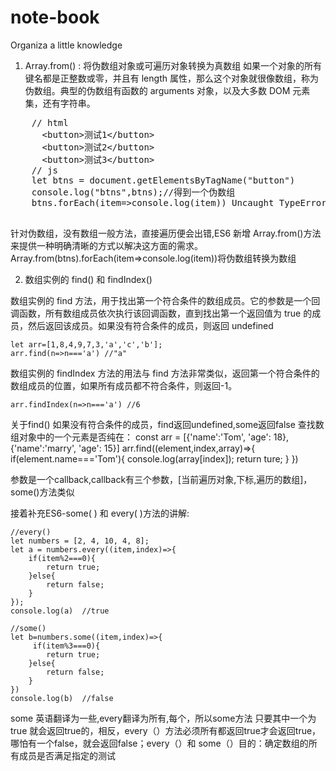 # note-book
Organiza a little knowledge

1. Array.from() : 将伪数组对象或可遍历对象转换为真数组
如果一个对象的所有键名都是正整数或零，并且有 length 属性，那么这个对象就很像数组，称为伪数组。典型的伪数组有函数的 arguments 对象，以及大多数 DOM 元素集，还有字符串。
  <pre>
    // html
      &lt;button&gt;测试1&lt;/button&gt;
      &lt;button&gt;测试2&lt;/button&gt;
      &lt;button&gt;测试3&lt;/button&gt;
    // js
    let btns = document.getElementsByTagName("button")
    console.log("btns",btns);//得到一个伪数组
    btns.forEach(item=>console.log(item)) Uncaught TypeError: btns.forEach is not a function
  </pre>  

针对伪数组，没有数组一般方法，直接遍历便会出错,ES6 新增 Array.from()方法来提供一种明确清晰的方式以解决这方面的需求。
Array.from(btns).forEach(item=>console.log(item))将伪数组转换为数组

2. 数组实例的 find() 和 findIndex()

数组实例的 find 方法，用于找出第一个符合条件的数组成员。它的参数是一个回调函数，所有数组成员依次执行该回调函数，直到找出第一个返回值为 true 的成员，然后返回该成员。如果没有符合条件的成员，则返回 undefined

    let arr=[1,8,4,9,7,3,'a','c','b'];
    arr.find(n=>n==='a') //"a"

数组实例的 findIndex 方法的用法与 find 方法非常类似，返回第一个符合条件的数组成员的位置，如果所有成员都不符合条件，则返回-1。

    arr.findIndex(n=>n==='a') //6

关于find()
如果没有符合条件的成员，find返回undefined,some返回false
查找数组对象中的一个元素是否纯在：
    const arr = [{'name':'Tom', 'age': 18},{'name':'marry', 'age': 15}]
    arr.find((element,index,array)=>{
      if(element.name==='Tom'){
        console.log(array[index]);
        return ture;
      }
    })

参数是一个callback,callback有三个参数，[当前遍历对象,下标,遍历的数组]，some()方法类似


接着补充ES6-some( ) 和 every( )方法的讲解: 

    //every()
    let numbers = [2, 4, 10, 4, 8];
    let a = numbers.every((item,index)=>{
        if(item%2===0){
            return true;
        }else{
            return false;
        }
    });
    console.log(a)  //true

    //some()
    let b=numbers.some((item,index)=>{
         if(item%3===0){
            return true;
        }else{
            return false;
        }
    })
    console.log(b)  //false

some 英语翻译为一些,every翻译为所有,每个，所以some方法 只要其中一个为true 就会返回true的，相反，every（）方法必须所有都返回true才会返回true，哪怕有一个false，就会返回false；every（）和 some（）目的：确定数组的所有成员是否满足指定的测试
